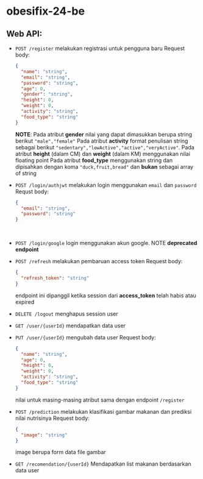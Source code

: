 # obesifix-24-be

## Web API:

- `POST /register` melakukan registrasi untuk pengguna baru
  Request body:

  ```json
  {
    "name": "string",
    "email": "string",
    "password": "string",
    "age": 0,
    "gender": "string",
    "height": 0,
    "weight": 0,
    "activity": "string",
    "food_type": "string"
  }
  ```

  **NOTE**:
  Pada atribut **gender** nilai yang dapat dimasukkan berupa string berikut `"male","female"`
  Pada atribut **activity** format penulisan string sebagai berikut `"sedentary","lowActive","active","veryActive"`.
  Pada atribut **height** (dalam CM) dan **weight** (dalam KM) menggunakan nilai floating point
  Pada atribut **food_type** menggunakan string dan dipisahkan dengan koma `"duck,fruit,bread"` dan **bukan** sebagai array of string
  <br>

- `POST /login/authjwt` melakukan login menggunakan `email` dan `password`
  Requst body:

  ```json
  {
    "email": "string",
    "password": "string"
  }
  ```

  <br>

- `POST /login/google` login menggunakan akun google. NOTE **deprecated endpoint**
  <br>
- `POST /refresh` melakukan pembaruan access token
  Request body:

  ```json
  {
    "refresh_token": "string"
  }
  ```

  endpoint ini dipanggil ketika session dari **access_token** telah habis atau expired
  <br>

- `DELETE /logout` menghapus session user
  <br>

- `GET /user/{userId}` mendapatkan data user
  <br>

- `PUT /user/{userId}` mengubah data user
  Request body:

  ```json
  {
    "name": "string",
    "age": 0,
    "height": 0,
    "weight": 0,
    "activity": "string",
    "food_type": "string"
  }
  ```

  nilai untuk masing-masing atribut sama dengan endpoint `/register`
  <br>

- `POST /prediction` melakukan klasifikasi gambar makanan dan prediksi nilai nutrisinya
  Request body:

  ```json
  {
    "image": "string"
  }
  ```

  image berupa form data file gambar
  <br>

- `GET /recomendation/{userId}` Mendapatkan list makanan berdasarkan data user
